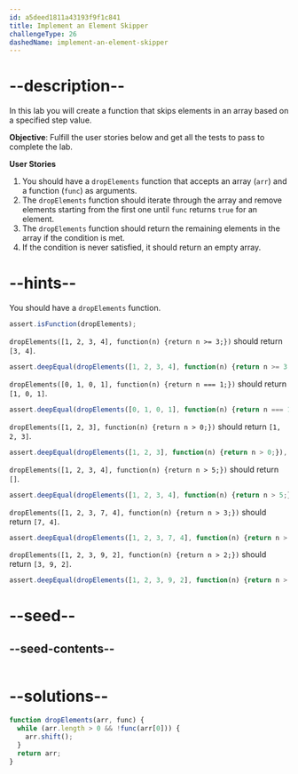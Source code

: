 ```yaml
---
id: a5deed1811a43193f9f1c841
title: Implement an Element Skipper
challengeType: 26
dashedName: implement-an-element-skipper
---
```


# --description--

In this lab you will create a function that skips elements in an array based on a specified step value.

**Objective**: Fulfill the user stories below and get all the tests to pass to complete the lab.

**User Stories**

1. You should have a `dropElements` function that accepts an array (`arr`) and a function (`func`) as arguments.
1. The `dropElements` function should iterate through the array and remove elements starting from the first one until `func` returns `true` for an element.
1. The `dropElements` function should return the remaining elements in the array if the condition is met.
1. If the condition is never satisfied, it should return an empty array.

# --hints--

You should have a `dropElements` function.

```js
assert.isFunction(dropElements);
```

`dropElements([1, 2, 3, 4], function(n) {return n >= 3;})` should return `[3, 4]`.

```js
assert.deepEqual(dropElements([1, 2, 3, 4], function(n) {return n >= 3;}), [3, 4]);
```

`dropElements([0, 1, 0, 1], function(n) {return n === 1;})` should return `[1, 0, 1]`.

```js
assert.deepEqual(dropElements([0, 1, 0, 1], function(n) {return n === 1;}), [1, 0, 1]);
```

`dropElements([1, 2, 3], function(n) {return n > 0;})` should return `[1, 2, 3]`.

```js
assert.deepEqual(dropElements([1, 2, 3], function(n) {return n > 0;}), [1, 2, 3]);
```

`dropElements([1, 2, 3, 4], function(n) {return n > 5;})` should return `[]`.

```js
assert.deepEqual(dropElements([1, 2, 3, 4], function(n) {return n > 5;}), []);
```

`dropElements([1, 2, 3, 7, 4], function(n) {return n > 3;})` should return `[7, 4]`.

```js
assert.deepEqual(dropElements([1, 2, 3, 7, 4], function(n) {return n > 3;}), [7, 4]);
```

`dropElements([1, 2, 3, 9, 2], function(n) {return n > 2;})` should return `[3, 9, 2]`.

```js
assert.deepEqual(dropElements([1, 2, 3, 9, 2], function(n) {return n > 2;}), [3, 9, 2]);
```

# --seed--

## --seed-contents--

```js

```

# --solutions--

```js
function dropElements(arr, func) {
  while (arr.length > 0 && !func(arr[0])) {
    arr.shift();
  }
  return arr;
}
```
